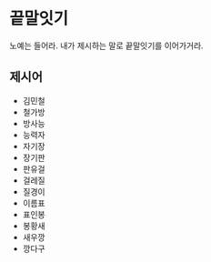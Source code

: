 # 끝말잇기

노예는 들어라. 내가 제시하는 말로 끝말잇기를 이어가거라.

## 제시어

- 김민철
- 철가방
- 방사능
- 능력자
- 자기장
- 장기판
- 판유걸
- 걸레질
- 질경이
- 이름표
- 표인봉
- 봉황새
- 새우깡
- 깡다구
